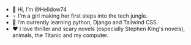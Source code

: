 - 👋 Hi, I’m @Helidow74
- ♀️ I'm a girl making her first steps into the tech jungle.
- 🌱 I’m currently learning python, Django and Tailwind CSS.
- ♥️ I love thriller and scary novels (especially Stephen King's novels), animals, the Titanic and my computer.


<!---
Helidow74/Helidow74 is a ✨ special ✨ repository because its `README.md` (this file) appears on your GitHub profile.
You can click the Preview link to take a look at your changes.
--->
